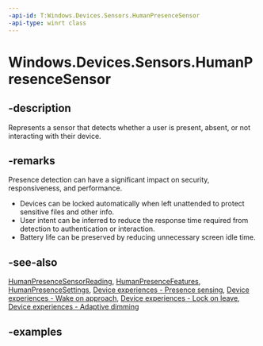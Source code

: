 ```yaml
---
-api-id: T:Windows.Devices.Sensors.HumanPresenceSensor
-api-type: winrt class
---
```


# Windows.Devices.Sensors.HumanPresenceSensor

<!--
public sealed class HumanPresenceSensor
-->

## -description

Represents a sensor that detects whether a user is present, absent, or not interacting with their device.

<!-- > [!Important]
> To access a human presence sensor, you must declare the `Motion activity` capability in your [app package manifest](/uwp/schemas/appxpackage/appx-package-manifest). For more details, see [App capability declarations](/windows/uwp/packaging/app-capability-declarations).
 -->
## -remarks

Presence detection can have a significant impact on security, responsiveness, and performance.

- Devices can be locked automatically when left unattended to protect sensitive files and other info.
- User intent can be inferred to reduce the response time required from detection to authentication or interaction.
- Battery life can be preserved by reducing unnecessary screen idle time.

## -see-also

[HumanPresenceSensorReading](humanpresencesensorreading.md), [HumanPresenceFeatures](humanpresencefeatures.md), [HumanPresenceSettings](humanpresencesettings.md), [Device experiences - Presence sensing](/windows-hardware/design/device-experiences/sensors-presence-sensing), [Device experiences - Wake on approach](/windows-hardware/design/device-experiences/sensors-presence-wake-on-approach), [Device experiences - Lock on leave](/windows-hardware/design/device-experiences/sensors-presence-lock-on-leave), [Device experiences - Adaptive dimming](/windows-hardware/design/device-experiences/sensors-presence-adaptive-dimming)

## -examples
